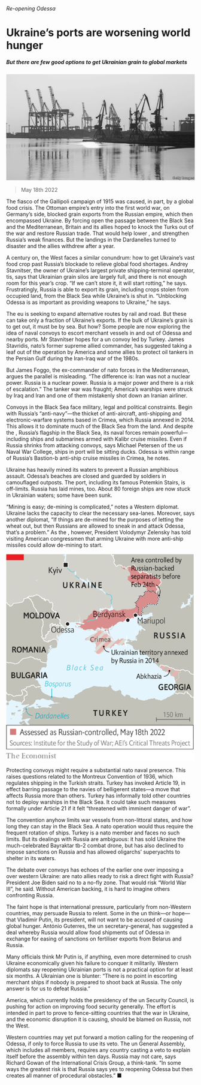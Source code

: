###### Re-opening Odessa

# Ukraine’s ports are worsening world hunger 

##### But there are few good options to get Ukrainian grain to global markets 

![image](images/20220521_EUP001.jpg) 

> May 18th 2022 

The fiasco of the Gallipoli campaign of 1915 was caused, in part, by a global food crisis. The Ottoman empire’s entry into the first world war, on Germany’s side, blocked grain exports from the Russian empire, which then encompassed Ukraine. By forcing open the passage between the Black Sea and the Mediterranean, Britain and its allies hoped to knock the Turks out of the war and restore Russian trade. That would help lower , and strengthen Russia’s weak finances. But the landings in the Dardanelles turned to disaster and the allies withdrew after a year.

A century on, the West faces a similar conundrum: how to get Ukraine’s vast food crop past Russia’s blockade to relieve global food shortages. Andrey Stavnitser, the owner of Ukraine’s largest private shipping-terminal operator, tis, says that Ukrainian grain silos are largely full, and there is not enough room for this year’s crop. “If we can’t store it, it will start rotting,” he says. Frustratingly, Russia is able to export its grain, including crops stolen from occupied land, from the Black Sea while Ukraine’s is shut in. “Unblocking Odessa is as important as providing weapons to Ukraine,” he says. 

The eu is seeking to expand alternative routes by rail and road. But these can take only a fraction of Ukraine’s exports. If the bulk of Ukraine’s grain is to get out, it must be by sea. But how? Some people are now exploring the idea of naval convoys to escort merchant vessels in and out of Odessa and nearby ports. Mr Stavnitser hopes for a un convoy led by Turkey. James Stavridis, nato’s former supreme allied commander, has suggested taking a leaf out of the operation by America and some allies to protect oil tankers in the Persian Gulf during the Iran-Iraq war of the 1980s. 

But James Foggo, the ex-commander of nato forces in the Mediterranean, argues the parallel is misleading. “The difference is: Iran was not a nuclear power. Russia is a nuclear power. Russia is a major power and there is a risk of escalation.” The tanker war was fraught; America’s warships were struck by Iraq and Iran and one of them mistakenly shot down an Iranian airliner. 

Convoys in the Black Sea face military, legal and political constraints. Begin with Russia’s “anti-navy”—the thicket of anti-aircraft, anti-shipping and electronic-warfare systems based in Crimea, which Russia annexed in 2014. This allows it to dominate much of the Black Sea from the land. And despite the , Russia’s flagship in the Black Sea, its naval forces remain powerful—including ships and submarines armed with Kalibr cruise missiles. Even if Russia shrinks from attacking convoys, says Michael Petersen of the us Naval War College, ships in port will be sitting ducks. Odessa is within range of Russia’s Bastion-b anti-ship cruise missiles in Crimea, he notes. 

Ukraine has heavily mined its waters to prevent a Russian amphibious assault. Odessa’s beaches are closed and guarded by soldiers in camouflaged outposts. The port, including its famous Potemkin Stairs, is off-limits. Russia has laid mines, too. About 80 foreign ships are now stuck in Ukrainian waters; some have been sunk.

“Mining is easy; de-mining is complicated,” notes a Western diplomat. Ukraine lacks the capacity to clear the necessary sea-lanes. Moreover, says another diplomat, “If things are de-mined for the purposes of letting the wheat out, but then Russians are allowed to sneak in and attack Odessa, that’s a problem.” As the , however, President Volodymyr Zelensky has told visiting American congressmen that arming Ukraine with more anti-ship missiles could allow de-mining to start.

![image](images/20220521_EUM912.png) 


Protecting convoys might require a substantial nato naval presence. This raises questions related to the Montreux Convention of 1936, which regulates shipping in the Turkish straits. Turkey has invoked Article 19, in effect barring passage to the navies of belligerent states—a move that affects Russia more than others. Turkey has informally told other countries not to deploy warships in the Black Sea. It could take such measures formally under Article 21 if it felt “threatened with imminent danger of war”.

The convention anyhow limits war vessels from non-littoral states, and how long they can stay in the Black Sea. A nato operation would thus require the frequent rotation of ships. Turkey is a nato member and faces no such limits. But its dealings with Russia are ambiguous: it has sold Ukraine the much-celebrated Bayraktar tb-2 combat drone, but has also declined to impose sanctions on Russia and has allowed oligarchs’ superyachts to shelter in its waters. 

The debate over convoys has echoes of the earlier one over imposing a  over western Ukraine: are nato allies ready to risk a direct fight with Russia? President Joe Biden said no to a no-fly zone. That would risk “World War III”, he said. Without American backing, it is hard to imagine others confronting Russia.

The faint hope is that international pressure, particularly from non-Western countries, may persuade Russia to relent. Some in the un think—or hope—that Vladimir Putin, its president, will not want to be accused of causing global hunger. António Guterres, the un secretary-general, has suggested a deal whereby Russia would allow food shipments out of Odessa in exchange for easing of sanctions on fertiliser exports from Belarus and Russia.

Many officials think Mr Putin is, if anything, even more determined to crush Ukraine economically given his failure to conquer it militarily. Western diplomats say reopening Ukrainian ports is not a practical option for at least six months. A Ukrainian one is blunter: “There is no point in escorting merchant ships if nobody is prepared to shoot back at Russia. The only answer is for us to defeat Russia.”

America, which currently holds the presidency of the un Security Council, is pushing for action on improving food security generally. The effort is intended in part to prove to fence-sitting countries that the war in Ukraine, and the economic disruption it is causing, should be blamed on Russia, not the West. 

Western countries may yet put forward a motion calling for the reopening of Odessa, if only to force Russia to use its veto. The un General Assembly, which includes all members, requires any country casting a veto to explain itself before the assembly within ten days. Russia may not care, says Richard Gowan of the International Crisis Group, a think-tank. “In some ways the greatest risk is that Russia says yes to reopening Odessa but then creates all manner of procedural obstacles.” ■


